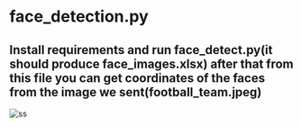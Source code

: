 # face_detection.py

## Install requirements and run face_detect.py(it should produce face_images.xlsx) after that from this file you can get coordinates of the faces from the image we sent(football_team.jpeg)
![ss](https://user-images.githubusercontent.com/50598846/192900909-82b88773-8872-42d8-a6a0-e04540de9f3e.jpg)
